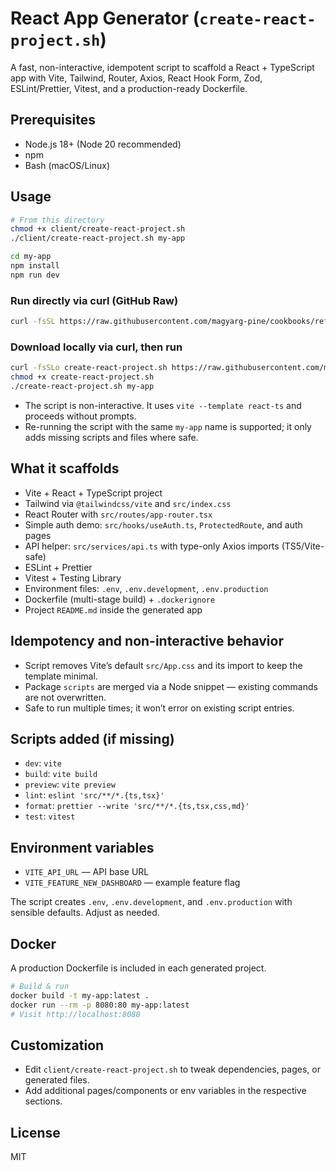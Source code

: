 # React App Generator (`create-react-project.sh`)

A fast, non-interactive, idempotent script to scaffold a React + TypeScript app with Vite, Tailwind, Router, Axios, React Hook Form, Zod, ESLint/Prettier, Vitest, and a production-ready Dockerfile.

## Prerequisites

- Node.js 18+ (Node 20 recommended)
- npm
- Bash (macOS/Linux)

## Usage

```bash
# From this directory
chmod +x client/create-react-project.sh
./client/create-react-project.sh my-app

cd my-app
npm install
npm run dev
```

### Run directly via curl (GitHub Raw)

```bash
curl -fsSL https://raw.githubusercontent.com/magyarg-pine/cookbooks/refs/heads/main/client/create-react-project.sh | bash -s -- my-app
```

### Download locally via curl, then run

```bash
curl -fsSLo create-react-project.sh https://raw.githubusercontent.com/magyarg-pine/cookbooks/refs/heads/main/client/create-react-project.sh
chmod +x create-react-project.sh
./create-react-project.sh my-app
```

- The script is non-interactive. It uses `vite --template react-ts` and proceeds without prompts.
- Re-running the script with the same `my-app` name is supported; it only adds missing scripts and files where safe.

## What it scaffolds

- Vite + React + TypeScript project
- Tailwind via `@tailwindcss/vite` and `src/index.css`
- React Router with `src/routes/app-router.tsx`
- Simple auth demo: `src/hooks/useAuth.ts`, `ProtectedRoute`, and auth pages
- API helper: `src/services/api.ts` with type-only Axios imports (TS5/Vite-safe)
- ESLint + Prettier
- Vitest + Testing Library
- Environment files: `.env`, `.env.development`, `.env.production`
- Dockerfile (multi-stage build) + `.dockerignore`
- Project `README.md` inside the generated app

## Idempotency and non-interactive behavior

- Script removes Vite’s default `src/App.css` and its import to keep the template minimal.
- Package `scripts` are merged via a Node snippet — existing commands are not overwritten.
- Safe to run multiple times; it won’t error on existing script entries.

## Scripts added (if missing)

- `dev`: `vite`
- `build`: `vite build`
- `preview`: `vite preview`
- `lint`: `eslint 'src/**/*.{ts,tsx}'`
- `format`: `prettier --write 'src/**/*.{ts,tsx,css,md}'`
- `test`: `vitest`

## Environment variables

- `VITE_API_URL` — API base URL
- `VITE_FEATURE_NEW_DASHBOARD` — example feature flag

The script creates `.env`, `.env.development`, and `.env.production` with sensible defaults. Adjust as needed.

## Docker

A production Dockerfile is included in each generated project.

```bash
# Build & run
docker build -t my-app:latest .
docker run --rm -p 8080:80 my-app:latest
# Visit http://localhost:8080
```

## Customization

- Edit `client/create-react-project.sh` to tweak dependencies, pages, or generated files.
- Add additional pages/components or env variables in the respective sections.

## License

MIT
